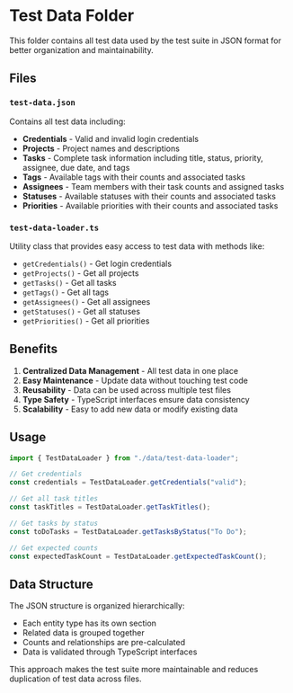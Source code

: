 # Test Data Folder

This folder contains all test data used by the test suite in JSON format for better organization and maintainability.

## Files

### `test-data.json`

Contains all test data including:

- **Credentials** - Valid and invalid login credentials
- **Projects** - Project names and descriptions
- **Tasks** - Complete task information including title, status, priority, assignee, due date, and tags
- **Tags** - Available tags with their counts and associated tasks
- **Assignees** - Team members with their task counts and assigned tasks
- **Statuses** - Available statuses with their counts and associated tasks
- **Priorities** - Available priorities with their counts and associated tasks

### `test-data-loader.ts`

Utility class that provides easy access to test data with methods like:

- `getCredentials()` - Get login credentials
- `getProjects()` - Get all projects
- `getTasks()` - Get all tasks
- `getTags()` - Get all tags
- `getAssignees()` - Get all assignees
- `getStatuses()` - Get all statuses
- `getPriorities()` - Get all priorities

## Benefits

1. **Centralized Data Management** - All test data in one place
2. **Easy Maintenance** - Update data without touching test code
3. **Reusability** - Data can be used across multiple test files
4. **Type Safety** - TypeScript interfaces ensure data consistency
5. **Scalability** - Easy to add new data or modify existing data

## Usage

```typescript
import { TestDataLoader } from "./data/test-data-loader";

// Get credentials
const credentials = TestDataLoader.getCredentials("valid");

// Get all task titles
const taskTitles = TestDataLoader.getTaskTitles();

// Get tasks by status
const toDoTasks = TestDataLoader.getTasksByStatus("To Do");

// Get expected counts
const expectedTaskCount = TestDataLoader.getExpectedTaskCount();
```

## Data Structure

The JSON structure is organized hierarchically:

- Each entity type has its own section
- Related data is grouped together
- Counts and relationships are pre-calculated
- Data is validated through TypeScript interfaces

This approach makes the test suite more maintainable and reduces duplication of test data across files.

